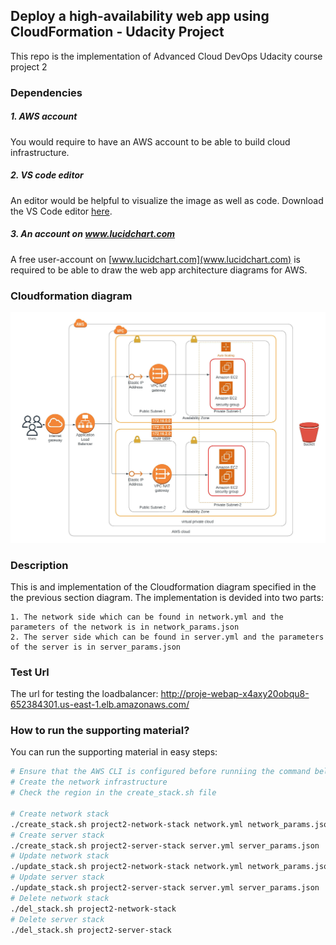 ## Deploy a high-availability web app using CloudFormation - Udacity Project
This repo is the implementation of Advanced Cloud DevOps Udacity course project 2 
  
### Dependencies
##### 1. AWS account
You would require to have an AWS account to be able to build cloud infrastructure.

##### 2. VS code editor
An editor would be helpful to visualize the image as well as code. Download the VS Code editor [here](https://code.visualstudio.com/download).

##### 3. An account on www.lucidchart.com
A free user-account on [www.lucidchart.com](www.lucidchart.com) is required to be able to draw the web app architecture diagrams for AWS.

### Cloudformation diagram
<img title="Cloudformation Diagram" alt="Alt text" src="./diagram.jpeg">

### Description
This is and implementation of the Cloudformation diagram specified in the the previous section diagram.
The implementation is devided into two parts: 

    1. The network side which can be found in network.yml and the parameters of the network is in network_params.json
    2. The server side which can be found in server.yml and the parameters of the server is in server_params.json

### Test Url
The url for testing the loadbalancer: http://proje-webap-x4axy20obqu8-652384301.us-east-1.elb.amazonaws.com/
### How to run the supporting material?
You can run the supporting material in easy steps:
```bash
# Ensure that the AWS CLI is configured before runniing the command below
# Create the network infrastructure
# Check the region in the create_stack.sh file

# Create network stack
./create_stack.sh project2-network-stack network.yml network_params.json
# Create server stack
./create_stack.sh project2-server-stack server.yml server_params.json
# Update network stack
./update_stack.sh project2-network-stack network.yml network_params.json
# Update server stack
./update_stack.sh project2-server-stack server.yml server_params.json
# Delete network stack
./del_stack.sh project2-network-stack
# Delete server stack
./del_stack.sh project2-server-stack
```
